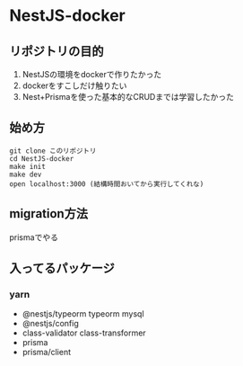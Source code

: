 # NestJS-docker

## リポジトリの目的
1. NestJSの環境をdockerで作りたかった
1. dockerをすこしだけ触りたい
1. Nest+Prismaを使った基本的なCRUDまでは学習したかった

## 始め方
```
git clone このリポジトリ
cd NestJS-docker
make init
make dev
open localhost:3000 (結構時間おいてから実行してくれな)
```

## migration方法
prismaでやる

## 入ってるパッケージ
### yarn
 - @nestjs/typeorm typeorm mysql
 - @nestjs/config
 - class-validator class-transformer
 - prisma
 - prisma/client
